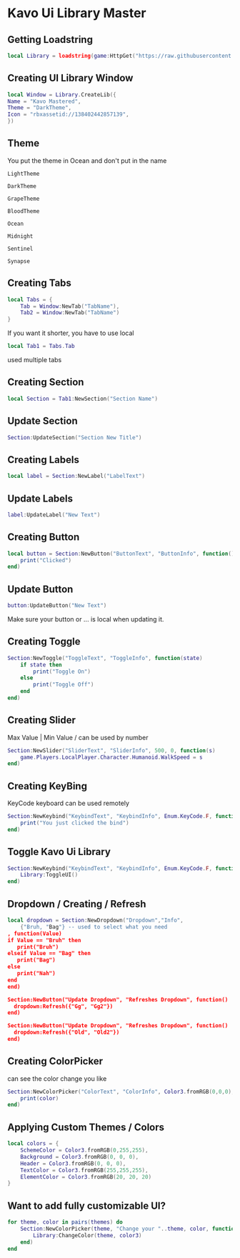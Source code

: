 # Kavo Ui Library Master

## Getting Loadstring
```lua
local Library = loadstring(game:HttpGet("https://raw.githubusercontent.com/Articles-Hub/ROBLOXScript/refs/heads/main/Library/Kavo%20master/Scoure.lua"))()
```

## Creating UI Library Window
```lua
local Window = Library.CreateLib({
Name = "Kavo Mastered",
Theme = "DarkTheme",
Icon = "rbxassetid://138402442857139",
})
```

## Theme
You put the theme in Ocean and don't put in the name
```
LightTheme
```

```
DarkTheme
```

```
GrapeTheme
```

```
BloodTheme
```

```
Ocean
```

```
Midnight
```

```
Sentinel
```

```
Synapse
```

## Creating Tabs
```lua
local Tabs = {
    Tab = Window:NewTab("TabName"),
    Tab2 = Window:NewTab("TabName")
}
```

If you want it shorter, you have to use local
```lua
local Tab1 = Tabs.Tab
```
used multiple tabs

## Creating Section
```lua
local Section = Tab1:NewSection("Section Name")
```

## Update Section
```lua
Section:UpdateSection("Section New Title")
```

## Creating Labels
```lua
local label = Section:NewLabel("LabelText")
```

## Update Labels
```lua
label:UpdateLabel("New Text")
```

## Creating Button
```lua
local button = Section:NewButton("ButtonText", "ButtonInfo", function()
    print("Clicked")
end)
```

## Update Button
```lua
button:UpdateButton("New Text")
```
Make sure your button or ... is local when updating it.

## Creating Toggle
```lua
Section:NewToggle("ToggleText", "ToggleInfo", function(state)
    if state then
        print("Toggle On")
    else
        print("Toggle Off")
    end
end)
```

## Creating Slider
Max Value | Min Value / can be used by number
```lua
Section:NewSlider("SliderText", "SliderInfo", 500, 0, function(s)
    game.Players.LocalPlayer.Character.Humanoid.WalkSpeed = s
end)
```

## Creating KeyBing
KeyCode keyboard can be used remotely
```lua
Section:NewKeybind("KeybindText", "KeybindInfo", Enum.KeyCode.F, function()
	print("You just clicked the bind")
end)
```

## Toggle Kavo Ui Library
```lua
Section:NewKeybind("KeybindText", "KeybindInfo", Enum.KeyCode.F, function()
	Library:ToggleUI()
end)
```

## Dropdown / Creating / Refresh
```lua
local dropdown = Section:NewDropdown("Dropdown","Info", 
    {"Bruh, "Bag"} -- used to select what you need
, function(Value)
if Value == "Bruh" then
   print("Bruh")
elseif Value == "Bag" then
   print("Bag")
else
   print("Nah")
end
end)

Section:NewButton("Update Dropdown", "Refreshes Dropdown", function()
  dropdown:Refresh({"Gg", "Gg2"})
end)

Section:NewButton("Update Dropdown", "Refreshes Dropdown", function()
  dropdown:Refresh({"Old", "Old2"})
end)
```

## Creating ColorPicker
can see the color change you like 
```lua
Section:NewColorPicker("ColorText", "ColorInfo", Color3.fromRGB(0,0,0), function(color)
    print(color)
end)
```

## Applying Custom Themes / Colors
```lua
local colors = {
    SchemeColor = Color3.fromRGB(0,255,255),
    Background = Color3.fromRGB(0, 0, 0),
    Header = Color3.fromRGB(0, 0, 0),
    TextColor = Color3.fromRGB(255,255,255),
    ElementColor = Color3.fromRGB(20, 20, 20)
}
```

## Want to add fully customizable UI?
```lua
for theme, color in pairs(themes) do
    Section:NewColorPicker(theme, "Change your "..theme, color, function(color3)
        Library:ChangeColor(theme, color3)
    end)
end
```
